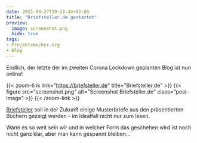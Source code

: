 ```yaml
---
date: 2021-04-27T19:22:44+02:00
title: "Briefsteller.de gestartet"
preview:
  image: screenshot.png
  hide: true
tags:
- Projektemacher.org
- Blog
---
```


Endlich, der letzte der im zweiten Corona Lockdown geplanten Blog ist nun online!

<!--more-->

{{< zoom-link link="https://briefsteller.de" title="Briefsteller.de" >}}
    {{< figure src="screenshot.png" alt="Screenshot Briefsteller.de" class="post-image" >}}
{{< /zoom-link >}}

[Briefsteller](https://briefsteller.de) soll in der Zukunft einige Musterbriefe aus den präsentierten Büchern gezeigt werden - im Idealfall nicht nur zum lesen.

Wann es so weit sein wir und in welcher Form das geschehen wird ist noch nicht ganz klar, aber man kann gespannt bleiben...
